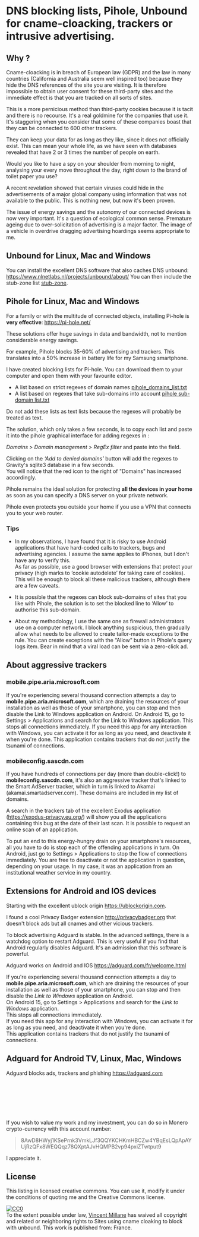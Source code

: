 # DNS blocking lists, Pihole, Unbound for cname-cloacking, trackers or intrusive advertising.


## Why ?

Cname-cloacking is in breach of European law (GDPR) and the law in many countries (California and Australia seem well inspired too) because they hide the DNS references of the site you are visiting. It is therefore impossible to obtain user consent for these third-party sites and the immediate effect is that you are tracked on all sorts of sites.

This is a more pernicious method than third-party cookies because it is tacit and there is no recourse. It's a real goldmine for the companies that use it.
It's staggering when you consider that some of these companies boast that they can be connected to 600 other trackers.

They can keep your data for as long as they like, since it does not officially exist. This can mean your whole life, as we have seen with databases revealed that have 2 or 3 times the number of people on earth.

Would you like to have a spy on your shoulder from morning to night, analysing your every move throughout the day, right down to the brand of toilet paper you use?

A recent revelation showed that certain viruses could hide in the advertisements of a major global company using information that was not available to the public. This is nothing new, but now it's been proven.

The issue of energy savings and the autonomy of our connected devices is now very important. It's a question of ecological common sense. 
Premature ageing due to over-solicitation of advertising is a major factor. The image of a vehicle in overdrive dragging advertising hoardings seems appropriate to me.



## Unbound for Linux, Mac and Windows

You can install the excellent DNS software that also caches DNS unbound: https://www.nlnetlabs.nl/projects/unbound/about/
You can then include the stub-zone list [stub-zone](https://github.com/Vincent-Millane/cname-cloaking/blob/main/stub-zone).


## Pihole for Linux, Mac and Windows

For a family or with the multitude of connected objects, installing Pi-hole is **very effective**: https://pi-hole.net/

These solutions offer huge savings in data and bandwidth, not to mention considerable energy savings.

For example, Pihole blocks 35-60% of advertising and trackers. This translates into a 50% increase in battery life for my Samsung smartphone.

I have created blocking lists for Pi-hole. You can download them to your computer and open them with your favourite editor.

* A list based on strict regexes of domain names [pihole_domains_list.txt](https://github.com/Vincent-Millane/cname-cloaking/blob/main/pihole_domains_list.txt)
* A list based on regexes that take sub-domains into account [pihole sub-domain list.txt](https://github.com/Vincent-Millane/cname-cloaking/blob/main/pihole%20sub-domain%20list.txt)

Do not add these lists as text lists because the regexes will probably be treated as text.

The solution, which only takes a few seconds, is to copy each list and paste it into the pihole graphical interface for adding regexes in :

_Domains > Domain management > RegEx filter_
and paste into the field.

Clicking on the _‘Add to denied domains’_ button will add the regexes to Gravity's sqlite3 database in a few seconds.   
You will notice that the red icon to the right of "Domains" has increased accordingly.

Pihole remains the ideal solution for protecting **all the devices in your home** as soon as you can specify a DNS server on your private network. 

Pihole even protects you outside your home if you use a VPN that connects you to your web router.

### Tips

- In my observations, I have found that it is risky to use Android applications that have hard-coded calls to trackers, bugs and advertising agencies. I assume the same applies to iPhones, but I don't have any to verify this.  
As far as possible, use a good browser with extensions that protect your privacy (high marks to ‘cookie autodelete’ for taking care of cookies). This will be enough to block all these malicious trackers, although there are a few caveats.

- It is possible that the regexes can block sub-domains of sites that you like with Pihole, the solution is to set the blocked line to ‘Allow’ to authorise this sub-domain.

- About my methodology, I use the same one as firewall administrators use on a computer network. 
I block anything suspicious, then gradually allow what needs to be allowed to create tailor-made exceptions to the rule.
You can create exceptions with the “Allow” button in Pihole's query logs item.
Bear in mind that a viral load can be sent via a zero-click ad.

## About aggressive trackers ##

### mobile.pipe.aria.microsoft.com ###
If you're experiencing several thousand connection attempts a day to **mobile.pipe.aria.microsoft.com**, which are draining the resources of your installation as well as those of your smartphone, you can stop and then disable the Link to Windows application on Android.
On Android 15, go to Settings > Applications 
and search for the Link to Windows application. 
This stops all connections immediately. 
If you need this app for any interaction with Windows, you can activate it for as long as you need, and deactivate it when you're done. 
This application contains trackers that do not justify the tsunami of connections. 


### mobileconfig.sascdn.com ###
If you have hundreds of connections per day (more than double-click!) to **mobileconfig.sascdn.com**, it's also an aggressive tracker that's linked to the Smart AdServer tracker, which in turn is linked to Akamai (akamai.smartadserver.com). 
These domains are included in my list of domains. 

A search in the trackers tab of the excellent Exodus application (https://exodus-privacy.eu.org/) will show you all the applications containing this bug at the date of their last scan. It is possible to request an online scan of an application. 

To put an end to this energy-hungry drain on your smartphone's resources, all you have to do is stop each of the offending applications in turn. 
On Android, just go to Settings > Applications 
to stop the flow of connections immediately. 
You are free to deactivate or not the application in question, depending on your usage.
In my case, it was an application from an institutional weather service in my country.



## Extensions for Android and IOS devices

Starting with the excellent ublock origin <https://ublockorigin.com>.

I found a cool Privacy Badger extension <http://privacybadger.org> that doesn't block ads but all cnames and other vicious trackers.

To block advertising Adguard is stable.
In the advanced settings, there is a watchdog option to restart Adguard. 
This is very useful if you find that Android regularly disables Adguard. It's an admission that this software is powerful.

Adguard works on Android and IOS <https://adguard.com/fr/welcome.html>

If you're experiencing several thousand connection attempts a day to **mobile.pipe.aria.microsoft.com**, which are draining the resources of your installation as well as those of your smartphone, you can stop and then disable the _Link to Windows_ application on Android.  
On Android 15, go to Settings > Applications 
and search for the _Link to Windows_ application.  
This stops all connections immediately.  
If you need this app for any interaction with Windows, you can activate it for as long as you need, and deactivate it when you're done.  
This application contains trackers that do not justify the tsunami of connections. 


## Adguard for Android TV, Linux, Mac, Windows

Adguard blocks ads, trackers and phishing 
<https://adguard.com>

\
\
\
\
\
\
If you wish to value my work and my investment, you can do so in Monero crypto-currency with this account number:

> 8AwD8HWyj1KSePrnk3VmkLJf3QQYKCHKmHBCZw4YBqEsLQpApAYUjRzQFx8WEQQqz78QXptAJvHQMPB2vp94pxiZTwtput9

I appreciate it.


## License


 This listing in licensed creative commons. You can use it, modify it under the conditions of quoting me and the Creative Commons license.
 
 <p xmlns:dct="http://purl.org/dc/terms/" xmlns:vcard="http://www.w3.org/2001/vcard-rdf/3.0#">
  <a rel="license"
     href="http://creativecommons.org/publicdomain/zero/1.0/">
    <img src="http://i.creativecommons.org/p/zero/1.0/88x31.png" style="border-style: none;" alt="CC0" />
  </a>
  <br />
  To the extent possible under law,
  <a rel="dct:publisher"
     href="https://github.com/Vincent-Millane/cname-cloaking">
    <span property="dct:title">Vincent Millane</span></a>
  has waived all copyright and related or neighboring rights to
  <span property="dct:title">Sites using cname cloaking to block with unbound</span>.
This work is published from:
<span property="vcard:Country" datatype="dct:ISO3166"
      content="FR" about="https://github.com/Vincent-Millane/cname-cloaking">
  France</span>.

